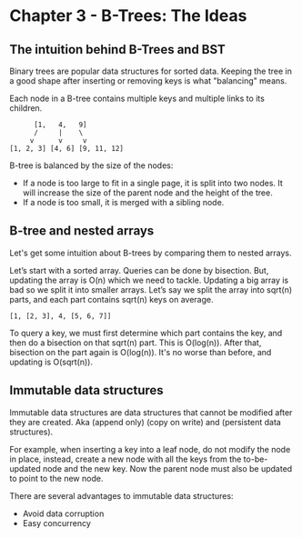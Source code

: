 # Chapter 3 - B-Trees: The Ideas

## The intuition behind B-Trees and BST

Binary trees are popular data structures for sorted data. Keeping the tree in a good shape after inserting or removing keys is what "balancing" means.

Each node in a B-tree contains multiple keys and multiple links to its children.

```
      [1,   4,   9]
      /     |    \
     v      v     v
[1, 2, 3] [4, 6] [9, 11, 12]
```

B-tree is balanced by the size of the nodes:

- If a node is too large to fit in a single page, it is split into two nodes. It will increase the size of the parent node and the height of the tree.
- If a node is too small, it is merged with a sibling node.

## B-tree and nested arrays

Let's get some intuition about B-trees by comparing them to nested arrays.

Let’s start with a sorted array. Queries can be done by bisection. But, updating the array is O(n) which we need to tackle. Updating a big array is bad so we split it into smaller arrays. Let’s say we split the array into sqrt(n) parts, and each part contains sqrt(n) keys on average.

```
[1, [2, 3], 4, [5, 6, 7]]
```

To query a key, we must first determine which part contains the key, and then do a bisection on that sqrt(n) part. This is O(log(n)). After that, bisection on the part again is O(log(n)). It's no worse than before, and updating is O(sqrt(n)).

## Immutable data structures

Immutable data structures are data structures that cannot be modified after they are created. Aka (append only) (copy on write) and (persistent data structures).

For example, when inserting a key into a leaf node, do not modify the node in place, instead, create a new node with all the keys from the to-be-updated node and the new key. Now the parent node must also be updated to point to the new node.

There are several advantages to immutable data structures:

- Avoid data corruption
- Easy concurrency
